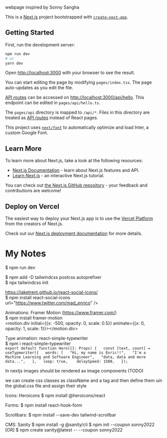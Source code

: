 webpage inspired by Sonny Sangha

This is a [Next.js](https://nextjs.org/) project bootstrapped with [`create-next-app`](https://github.com/vercel/next.js/tree/canary/packages/create-next-app).

## Getting Started

First, run the development server:

```bash
npm run dev
# or
yarn dev
```

Open [http://localhost:3000](http://localhost:3000) with your browser to see the result.

You can start editing the page by modifying `pages/index.tsx`. The page auto-updates as you edit the file.

[API routes](https://nextjs.org/docs/api-routes/introduction) can be accessed on [http://localhost:3000/api/hello](http://localhost:3000/api/hello). This endpoint can be edited in `pages/api/hello.ts`.

The `pages/api` directory is mapped to `/api/*`. Files in this directory are treated as [API routes](https://nextjs.org/docs/api-routes/introduction) instead of React pages.

This project uses [`next/font`](https://nextjs.org/docs/basic-features/font-optimization) to automatically optimize and load Inter, a custom Google Font.

## Learn More

To learn more about Next.js, take a look at the following resources:

- [Next.js Documentation](https://nextjs.org/docs) - learn about Next.js features and API.
- [Learn Next.js](https://nextjs.org/learn) - an interactive Next.js tutorial.

You can check out [the Next.js GitHub repository](https://github.com/vercel/next.js/) - your feedback and contributions are welcome!

## Deploy on Vercel

The easiest way to deploy your Next.js app is to use the [Vercel Platform](https://vercel.com/new?utm_medium=default-template&filter=next.js&utm_source=create-next-app&utm_campaign=create-next-app-readme) from the creators of Next.js.

Check out our [Next.js deployment documentation](https://nextjs.org/docs/deployment) for more details.


# My Notes

$ npm run dev

$ npm add -D tailwindcss postcss autoprefixer  
$ npx tailwindcss init

https://jaketrent.github.io/react-social-icons/  
$ npm install react-social-icons  
<SocialIcon> url="https://www.twitter.com/mad_enrico" /> 

Animations: Framer Motion (https://www.framer.com/)  
$ npm install framer-motion  
<motion.div initial={{x: -500, opacity: 0, scale: 0.5}} animate={{x: 0, opacity: 1, scale: 1}}></motion.div>

Type animation: react-simple-typewriter  
$ npm i react-simple-typewriter  
`export default function Hero({}: Props) {  
  const [text, count] = useTypewriter({  
    words: [  
      "Hi, my name is Enric!!",  
      "I'm a Machine Learning and Software Engineer",  
      "data, data and more data...",  
    ],  
    loop: true,   
    delaySpeed: 1500,  
  });`

In nextjs images should be rendered as image components (TODO)

we can create css classes as className and a tag and then define them uin the global.css file and assign their style

Icons: Heroicons
$ npm install @heroicons/react

Forms:
$ npm install react-hook-form

Scrollbars:
$ npm install --save-dev tailwind-scrollbar

CMS: Sanity
$ npm install -g @sanity/cli
$ npm init --coupon sonny2022 
[OR]
$ npm create sanity@latest -- --coupon sonny2022